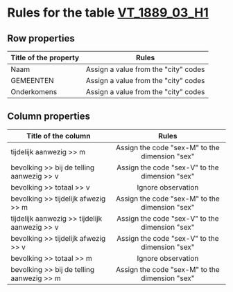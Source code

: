 # Rules for the table [VT_1889_03_H1](https://github.com/cgueret/DataDump/blob/master/xls-marked/VT_1889_03_H1_marked.xls?raw=true)
## Row properties
| Title of the property | Rules |
| --------------------- |:-----:|
| Naam | Assign a value from the "city" codes |
| GEMEENTEN | Assign a value from the "city" codes |
| Onderkomens | Assign a value from the "city" codes |
## Column properties
| Title of the column | Rules |
| --------------------- |:-----:|
| tijdelijk aanwezig >> m | Assign the code "sex-M" to the dimension "sex" |
| bevolking >> bij de telling aanwezig >> v | Assign the code "sex-V" to the dimension "sex" |
| bevolking >> totaal >> v | Ignore observation |
| bevolking >> tijdelijk afwezig >> m | Assign the code "sex-M" to the dimension "sex" |
| tijdelijk aanwezig >> tijdelijk aanwezig >> v | Assign the code "sex-V" to the dimension "sex" |
| bevolking >> tijdelijk afwezig >> v | Assign the code "sex-V" to the dimension "sex" |
| bevolking >> totaal >> m | Ignore observation |
| bevolking >> bij de telling aanwezig >> m | Assign the code "sex-M" to the dimension "sex" |

